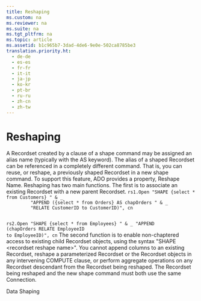 ```yaml
---
title: Reshaping
ms.custom: na
ms.reviewer: na
ms.suite: na
ms.tgt_pltfrm: na
ms.topic: article
ms.assetid: b1c965b7-3dad-4de6-9e0e-502ca8785be3
translation.priority.ht: 
  - de-de
  - es-es
  - fr-fr
  - it-it
  - ja-jp
  - ko-kr
  - pt-br
  - ru-ru
  - zh-cn
  - zh-tw
---
```

# Reshaping
<?xml version="1.0" encoding="utf-8"?>
<developerReferenceWithoutSyntaxDocument xmlns="http://ddue.schemas.microsoft.com/authoring/2003/5" xmlns:xlink="http://www.w3.org/1999/xlink" xmlns:xsi="http://www.w3.org/2001/XMLSchema-instance" xsi:schemaLocation="http://ddue.schemas.microsoft.com/authoring/2003/5 http://dduestorage.blob.core.windows.net/ddueschema/developer.xsd">
  <introduction>
    <para>A <legacyBold>Recordset</legacyBold> created by a clause of a shape command may be assigned an <legacyItalic>alias</legacyItalic> name (typically with the AS keyword). The alias of a shaped <legacyBold>Recordset</legacyBold> can be referenced in a completely different command. That is, you can reuse, or <legacyItalic>reshape</legacyItalic>, a previously shaped <legacyBold>Recordset</legacyBold> in a new shape command. To support this feature, ADO provides a property, <legacyLink xlink:href="690229d1-46cc-42e6-a57d-4438251fe248">Reshape Name</legacyLink>.</para>
    <para>Reshaping has two main functions. The first is to associate an existing <legacyBold>Recordset</legacyBold> with a new parent <legacyBold>Recordset</legacyBold>.</para>
  </introduction>
  <codeExample>
    <code>rs1.Open "SHAPE {select * from Customers} " &amp; _
         "APPEND ({select * from Orders} AS <codeFeaturedElement>chapOrders</codeFeaturedElement> " &amp; _
         "RELATE CustomerID to CustomerID)", cn

rs2.Open "SHAPE {select * from Employees} " &amp; _
         "APPEND (<codeFeaturedElement>chapOrders</codeFeaturedElement> RELATE EmployeeID to EmployeeID)", cn</code>
    <comments>
      <content>
        <para>The second function is to enable non-chaptered access to existing child <legacyBold>Recordset</legacyBold> objects, using the syntax "SHAPE &lt;recordset reshape name&gt;".</para>
        <alert class="note">
          <para>You cannot append columns to an existing <legacyBold>Recordset</legacyBold>, reshape a parameterized <legacyBold>Recordset</legacyBold> or the <legacyBold>Recordset</legacyBold> objects in any intervening COMPUTE clause, or perform aggregate operations on any <legacyBold>Recordset</legacyBold> descendant from the <legacyBold>Recordset</legacyBold> being reshaped. The <legacyBold>Recordset</legacyBold> being reshaped and the new shape command must both use the same <legacyLink xlink:href="ef6b1824-5b12-43db-89d7-8f3d13896d4d">Connection</legacyLink>.</para>
        </alert>
      </content>
    </comments>
  </codeExample>
  <relatedTopics>
<link xlink:href="1bfdcad4-52e1-45bc-ad21-783657ef0a44">Data Shaping</link>
</relatedTopics>
</developerReferenceWithoutSyntaxDocument>